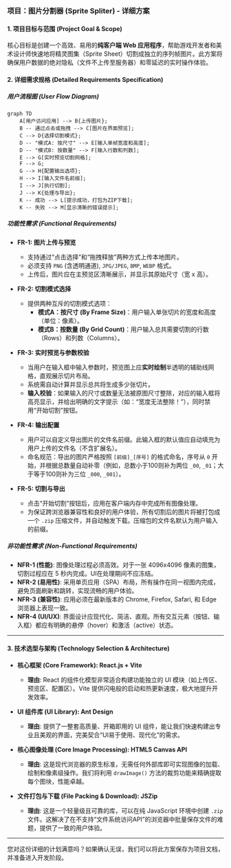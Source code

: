### **项目：图片分割器 (Sprite Spliter) - 详细方案**

#### **1. 项目目标与范围 (Project Goal & Scope)**

核心目标是创建一个高效、易用的**纯客户端 Web 应用程序**，帮助游戏开发者和美术设计师快速地将精灵图集（Sprite Sheet）切割成独立的序列帧图片。此方案将确保用户数据的绝对隐私（文件不上传至服务器）和零延迟的实时操作体验。

#### **2. 详细需求规格 (Detailed Requirements Specification)**

##### **用户流程图 (User Flow Diagram)**

```mermaid
graph TD
    A[用户访问应用] --> B{上传图片};
    B -- 通过点击或拖拽 --> C[图片在界面预览];
    C --> D{选择切割模式};
    D -- "模式A: 按尺寸" --> E[输入单帧宽度和高度];
    D -- "模式B: 按数量" --> F[输入行数和列数];
    E --> G[实时预览切割网格];
    F --> G;
    G --> H{配置输出选项};
    H --> I[输入文件名前缀];
    I --> J[执行切割];
    J --> K{处理与导出};
    K -- 成功 --> L[提示成功，打包为ZIP下载];
    K -- 失败 --> M[显示清晰的错误提示];
```

##### **功能性需求 (Functional Requirements)**

*   **FR-1: 图片上传与预览**
    *   支持通过“点击选择”和“拖拽释放”两种方式上传本地图片。
    *   必须支持 `PNG` (含透明通道), `JPG/JPEG`, `BMP`, `WEBP` 格式。
    *   上传后，图片应在主预览区清晰展示，并显示其原始尺寸（宽 x 高）。

*   **FR-2: 切割模式选择**
    *   提供两种互斥的切割模式选项：
        *   **模式A：按尺寸 (By Frame Size)**：用户输入单张切片的宽度和高度（单位：像素）。
        *   **模式B：按数量 (By Grid Count)**：用户输入总共需要切割的行数（Rows）和列数（Columns）。

*   **FR-3: 实时预览与参数校验**
    *   当用户在输入框中输入参数时，预览图上应**实时绘制**半透明的辅助线网格，直观展示切片布局。
    *   系统需自动计算并显示总共将生成多少张切片。
    *   **输入校验**：如果输入的尺寸或数量无法被原图尺寸整除，对应的输入框将高亮显示，并给出明确的文字提示（如：“宽度无法整除！”），同时禁用“开始切割”按钮。

*   **FR-4: 输出配置**
    *   用户可以自定义导出图片的文件名前缀。此输入框的默认值应自动填充为用户上传的文件名（不含扩展名）。
    *   命名规范：导出的图片严格按照 `[前缀]_[序号]` 的格式命名，序号从 `0` 开始，并根据总数量自动补零（例如，总数小于100则补为两位 `_00`, `_01`；大于等于100则补为三位 `_000`, `_001`）。

*   **FR-5: 切割与导出**
    *   点击“开始切割”按钮后，应用在客户端内存中完成所有图像处理。
    *   为保证跨浏览器兼容性和良好的用户体验，所有切割后的图片将被打包成一个 `.zip` 压缩文件，并自动触发下载。压缩包的文件名默认为用户输入的前缀。

##### **非功能性需求 (Non-Functional Requirements)**

*   **NFR-1 (性能)**: 图像处理过程必须高效。对于一张 4096x4096 像素的图集，切割过程应在 5 秒内完成。UI在处理期间不应冻结。
*   **NFR-2 (易用性)**: 采用单页应用（SPA）布局，所有操作在同一视图内完成，避免页面刷新和跳转，实现流畅的用户体验。
*   **NFR-3 (兼容性)**: 应用必须在最新版本的 Chrome, Firefox, Safari, 和 Edge 浏览器上表现一致。
*   **NFR-4 (UI/UX)**: 界面设计应现代化、简洁、直观。所有交互元素（按钮、输入框）都应有明确的悬停（hover）和激活（active）状态。

---

#### **3. 技术选型与架构 (Technology Selection & Architecture)**

*   **核心框架 (Core Framework): React.js + Vite**
    *   **理由**: React 的组件化模型非常适合构建功能独立的 UI 模块（如上传区、预览区、配置区）。Vite 提供闪电般的启动和热更新速度，极大地提升开发效率。

*   **UI 组件库 (UI Library): Ant Design**
    *   **理由**: 提供了一整套高质量、开箱即用的 UI 组件，能让我们快速构建出专业且美观的界面，完美契合“UI易于使用、现代化”的需求。

*   **核心图像处理 (Core Image Processing): HTML5 Canvas API**
    *   **理由**: 这是现代浏览器的原生标准，无需任何外部库即可实现图像的加载、绘制和像素级操作。我们将利用 `drawImage()` 方法的裁剪功能来精确提取每个图块，性能卓越。

*   **文件打包与下载 (File Packing & Download): JSZip**
    *   **理由**: 这是一个轻量级且可靠的库，可以在纯 JavaScript 环境中创建 `.zip` 文件。这解决了在不支持“文件系统访问API”的浏览器中批量保存文件的难题，提供了一致的用户体验。

---

您对这份详细的计划满意吗？如果确认无误，我们可以将此方案保存为项目文档，并准备进入开发阶段。